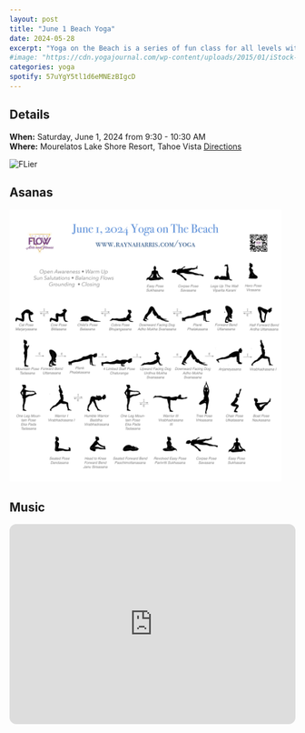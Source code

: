 ```yaml
---
layout: post
title: "June 1 Beach Yoga"
date: 2024-05-28
excerpt: "Yoga on the Beach is a series of fun class for all levels with flowing poses and breathwork to build stability, flexibility, and mindfulness. The June 1 class focuses around the Root Chakra and Warrior I."
#image: "https://cdn.yogajournal.com/wp-content/uploads/2015/01/iStock-513474057-e1614640188584.jpg?width=730"
categories: yoga
spotify: 57uYgY5tl1d6eMNEzBIgcD
---
```


## Details

**When:** Saturday, June 1, 2024 from 9:30 - 10:30 AM   
**Where:** Mourelatos Lake Shore Resort, Tahoe Vista [Directions](https://www.google.com/maps/dir//6834+N+Lake+Blvd,+Tahoe+Vista,+CA+96148/@39.239939,-120.1344659,12z/data=!4m8!4m7!1m0!1m5!1m1!1s0x809964b0ff6493a3:0x7579cace84dcb8f8!2m2!1d-120.052065!2d39.239968?entry=ttu)   


<img src="/images/yoga/beachyoga_flier.png" alt="FLier" width="95%"/>


## Asanas


<img src="/images/yoga/beachyoga_asanas-jun01.png" alt="Flier" width="95%"/>


## Music

<iframe style="border-radius:12px" src="https://open.spotify.com/embed/playlist/57uYgY5tl1d6eMNEzBIgcD?utm_source=generator" width="100%" height="352" frameBorder="0" allowfullscreen="" allow="autoplay; clipboard-write; encrypted-media; fullscreen; picture-in-picture" loading="lazy"></iframe>  